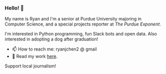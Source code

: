 ### Hello! 👋

My name is Ryan and I'm a senior at Purdue University majoring in Computer Science, and a special projects reporter at *The Purdue Exponent*.

I'm interested in Python programming, fun Slack bots and open data. Also interested in adopting a dog after graduation!

- 📫 How to reach me: ryanjchen2 @ gmail
- 📰 Read my work [here](https://ryanjchen.com/articles).

Support local journalism!
